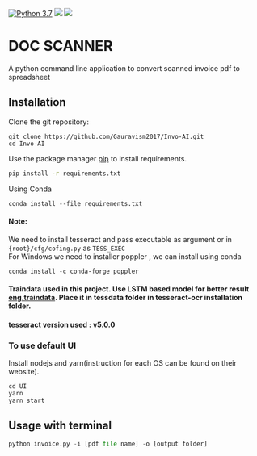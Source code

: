 [![Python 3.7](https://img.shields.io/badge/python-3.7-green.svg)](https://www.python.org/downloads/release/python-360/)
![](https://img.shields.io/badge/Invo--AI-Final%20Presentation-green)
![](https://img.shields.io/badge/Invo--AI-install--instruction-yellowgreen)

# DOC SCANNER
A python command line application to convert scanned invoice pdf to spreadsheet

## Installation

Clone the git repository:

```
git clone https://github.com/Gauravism2017/Invo-AI.git
cd Invo-AI
```

Use the package manager [pip](https://pip.pypa.io/en/stable/) to install requirements.

```bash
pip install -r requirements.txt
```
Using Conda 
```
conda install --file requirements.txt
```
#### Note:
We need to install tesseract and pass executable as argument or in ```{root}/cfg/cofing.py``` as ```TESS_EXEC``` \
For Windows we need to installer poppler , we can install using conda
```
conda install -c conda-forge poppler
```
#### Traindata used in this project. Use LSTM based model for better result [eng.traindata](https://github.com/tesseract-ocr/tessdata_best/raw/master/eng.traineddata). Place it in tessdata folder in tesseract-ocr installation folder.   
#### tesseract version used : v5.0.0

### To use default UI
Install nodejs and yarn(instruction for each OS can be found on their website).
```
cd UI
yarn 
yarn start
```



## Usage with terminal

```python
python invoice.py -i [pdf file name] -o [output folder]
```



